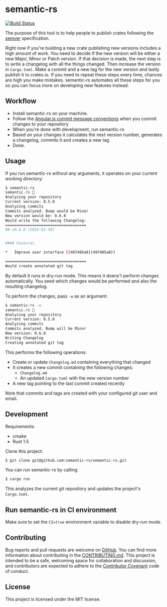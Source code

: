 # semantic-rs

[![Build Status](https://travis-ci.org/semantic-rs/semantic-rs.svg?branch=master)](https://travis-ci.org/semantic-rs/semantic-rs)

The purpose of this tool is to help people to publish crates following the [semver](http://semver.org/) specification.

Right now if you're building a new crate publishing new versions includes a high amount of work. You need to decide if the new version will be either a new Major, Minor or Patch version. If that decision is made, the next step is to write a changelog with all the things changed. Then increase the version in `Cargo.toml`. Make a commit and a new tag for the new version and lastly publish it to crates.io.
If you need to repeat these steps every time, chances are high you make mistakes.
semantic-rs automates all these steps for you so you can focus more on developing new features instead.

## Workflow

- Install semantic-rs on your machine. 
- Follow the [Angular.js commit message conventions](https://docs.google.com/document/d/1QrDFcIiPjSLDn3EL15IJygNPiHORgU1_OOAqWjiDU5Y/edit?pref=2&pli=1) when you commit changes to your repository
- When you're done with development, run semantic-rs
- Based on your changes it calculates the next version number, generates a changelog, commits it and creates a new tag
- Done.

## Usage

If you run semantic-rs without any arguments, it operates on your current working directory:

```bash
$ semantic-rs
semantic.rs 🚀
Analyzing your repository
Current version: 0.5.0
Analyzing commits
Commits analyzed. Bump would be Minor
New version would be: 0.6.0
Would write the following Changelog:
====================================
## v0.6.0 (2016-01-30)


#### Features

*   Improve user interface ([497485a0](497485a0))

====================================
Would create annotated git tag
```

By default it runs in dry-run mode. This means it doens't perform changes automatically. You seed which changes would be performed and also the resulting changelog.

To perform the changes, pass `-w` as an argument:

```bash
$ semantic-rs -w
semantic.rs 🚀
Analyzing your repository
Current version: 0.5.0
Analyzing commits
Commits analyzed. Bump will be Minor
New version: 0.6.0
Writing Changelog
Creating annotated git tag
```
This performs the following operations:
- Create or update `Changelog.md` containing everything that changed
- It creates a new commit containing the following changes:
  - `Changelog.md`
  - An updated `Cargo.toml` with the new version number
- A new tag pointing to the last commit created recently

Note that commits and tags are created with your configured git user and email.

## Development

Requirements:
- cmake
- Rust 1.5

Clone this project:

```bash
$ git clone git@github.com:semantic-rs/semantic-rs.git
```

You can run semantic-rs by calling:

```bash
$ cargo run
```

This analyzes the current git repository and updates the project's `Cargo.toml`.

## Run semantic-rs in CI environment

Make sure to set the `CI=true` environment variable to disable dry-run mode.

## Contributing

Bug reports and pull requests are welcome on [GitHub](https://github.com/semantic-rs/semantic-rs).
You can find more information about contributing in the [CONTRIBUTING.md](https://github.com/semantic-rs/semantic-rs/blob/master/CONTRIBUTING.md).
This project is intended to be a safe, welcoming space for collaboration and discussion, and contributors are expected to adhere to the [Contributor Covenant](http://contributor-covenant.org/) code of conduct.

## License

This project is licensed under the MIT license.
